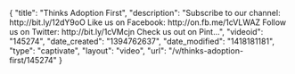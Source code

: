{
    "title": "Thinks Adoption First",
    "description": "Subscribe to our channel: http:\/\/bit.ly\/12dY9oO Like us on Facebook: http:\/\/on.fb.me\/1cVLWAZ Follow us on Twitter: http:\/\/bit.ly\/1cVMcjn Check us out on Pint...",
    "videoid": "145274",
    "date_created": "1394762637",
    "date_modified": "1418181181",
    "type": "captivate",
    "layout": "video",
    "url": "\/v\/thinks-adoption-first\/145274"
}